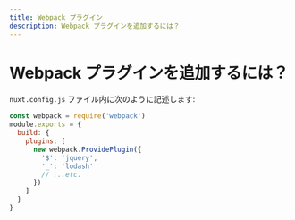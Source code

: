 ```yaml
---
title: Webpack プラグイン
description: Webpack プラグインを追加するには？
---
```


# Webpack プラグインを追加するには？

`nuxt.config.js` ファイル内に次のように記述します:

```js
const webpack = require('webpack')
module.exports = {
  build: {
    plugins: [
      new webpack.ProvidePlugin({
        '$': 'jquery',
        '_': 'lodash'
        // ...etc.
      })
    ]
  }
}
```
